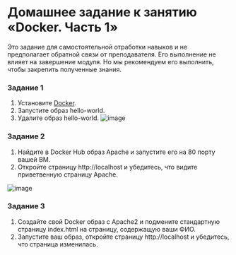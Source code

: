 # Домашнее задание к занятию «Docker. Часть 1»

Это задание для самостоятельной отработки навыков и не предполагает обратной связи от преподавателя. Его выполнение не влияет на завершение модуля. Но мы рекомендуем его выполнить, чтобы закрепить полученные знания.

### Задание 1  

1. Установите [Docker](https://www.docker.com/).
1. Запустите образ hello-world.
1. Удалите образ hello-world.
![image](https://github.com/duha2060/sdvps-homeworks/assets/80347708/eabcb1b7-b600-40ad-9b59-17cc50c83097)

### Задание 2

1. Найдите в Docker Hub образ Apache и запустите его на 80 порту вашей ВМ.
2. Откройте страницу http://localhost и убедитесь, что видите приветвенную страницу Apache.

 ![image](https://github.com/duha2060/sdvps-homeworks/assets/80347708/89ace327-aef4-4f2b-8597-41bb52911bee)


### Задание 3

1. Создайте свой Docker образ с Apache2 и подмените стандартную страницу index.html на страницу, содержащую ваши ФИО.
2. Запустите ваш образ, откройте страницу http://localhost и убедитесь, что страница изменилась.

